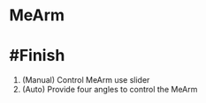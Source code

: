 # MeArm

#Finish 
=============
1. (Manual) Control MeArm use slider
2. (Auto) Provide four angles to control the MeArm

